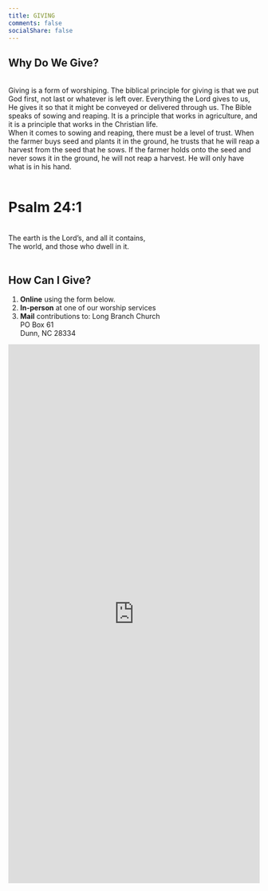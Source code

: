 ```yaml
---
title: GIVING
comments: false
socialShare: false
---
```


## Why Do We Give?
</br>
Giving is a form of worshiping. The biblical principle for giving is that we put God first, not last or whatever is left over. Everything the Lord gives to us, He gives it so that it might be conveyed or delivered through us. The Bible speaks of sowing and reaping. It is a principle that works in agriculture, and it is a principle that works in the Christian life. 
</br>
When it comes to sowing and reaping, there must be a level of trust. When the farmer buys seed and plants it in the ground, he trusts that he will reap a harvest from the seed that he sows. If the farmer holds onto the seed and never sows it in the ground, he will not reap a harvest. He will only have what is in his hand.
</br>
</br>

# Psalm 24:1
</br>
The earth is the Lord’s, and all it contains,
</br>
The world, and those who dwell in it.
</br>
</br>

## How Can I Give?
1. **Online** using the form below.
2. **In-person** at one of our worship services
3. **Mail** contributions to:
    Long Branch Church</br>
    PO Box 61</br>
    Dunn, NC 28334</br>

<div align="center"> <script src="https://forms.ministryforms.net/embed.aspx?formId=0f56c6c4-5b24-4b26-839f-7be2d87f300b&amp;custom-templates=">

</script>
<iframe id="mb-formbuilder-container" data-uniqueid="33852008956113244" src="https://forms.ministryforms.net/viewForm.aspx?formid=0f56c6c4-5b24-4b26-839f-7be2d87f300b&amp;direct-link=&amp;embed=true&amp;frameid=33852008956113244" style="width: 100%; height: 1080.95px; border: 0px;" allow="payment"></iframe>
<script src="https://cdn.auth0.com/js/auth0/9.5.1/auth0.min.js"></script>
</div>
